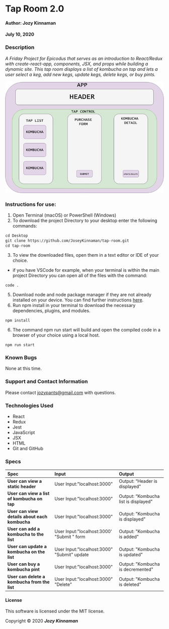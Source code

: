 # **Tap Room 2.0**

#### Author: **Jozy Kinnaman**
#### July 10, 2020

### Description

_A Friday Project for Epicodus that serves as an introduction to React/Redux with create-react-app, components, JSX, and props while building a dynamic site. This tap room displays a list of kombucha on tap and lets a user select a keg, add new kegs, update kegs, delete kegs, or buy pints._

![Wireframe](src/img/tap-room.jpg)

### Instructions for use:

1. Open Terminal (macOS) or PowerShell (Windows)
2. To download the project Directory to your desktop enter the following commands:
```
cd Desktop
git clone https://github.com/JoseyKinnaman/tap-room.git
cd tap-room
```
3. To view the downloaded files, open them in a text editor or IDE of your choice.
* if you have VSCode for example, when your terminal is within the main project Directory you can open all of the files with the command:
```
code .
```
5. Download node and node package manager if they are not already installed on your device. You can find further instructions [here](https://www.learnhowtoprogram.com/intermediate-javascript/getting-started-with-javascript-8d3b52cf-3755-481d-80c5-46f1d3a8ffeb/installing-node-js-14f2721a-61e0-44b3-af1f-73f17348c8f4).
5. Run npm install in your terminal to download the necessary dependencies, plugins, and modules.
```
npm install
```
6. The command npm run start will build and open the compiled code in a browser of your choice using a local host.
```
npm run start
```

### Known Bugs

None at this time. 

### Support and Contact Information

Please contact jozypants@gmail.com with questions. 

### Technologies Used

* React
* Redux
* Jest 
* JavaScript
* JSX
* HTML
* Git and GitHub

### Specs
| Spec | Input | Output |
| :------------- | :------------- | :------------- |
| **User can view a static header** | User Input:"localhost:3000" | Output: “Header is displayed" |
| **User can view a list of kombucha on tap** | User Input:"localhost:3000" | Output: “Kombucha list is displayed" |
| **User can view details about each kombucha** | User Input:"localhost:3000" | Output: "Kombucha is displayed" |
| **User can add a kombucha to the list** | User Input:"localhost:3000' "Submit " form | Output: "Kombucha is added" |
| **User can update a kombucha on the list** | User Input:"localhost:3000" "Submit" update | Output: "Kombucha is updated" |
| **User can buy a kombucha pint** | User Input:"localhost:3000" | Output: "Kombucha is decremented" |
| **User can delete a kombucha from the list** | User Input:"localhost:3000" "Delete" | Output: "Kombucha is deleted" |

#### License

This software is licensed under the MIT license.

Copyright © 2020 **_Jozy Kinnaman_**
